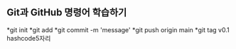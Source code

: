 ## Git과 GitHub 명령어 학습하기
*git init
*git add
*git commit -m 'message'
*git push origin main
*git tag v0.1 hashcode5자리